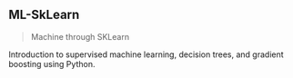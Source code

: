 ## ML-SkLearn

> Machine through SKLearn

Introduction to supervised machine learning, decision trees, and gradient boosting using Python.
